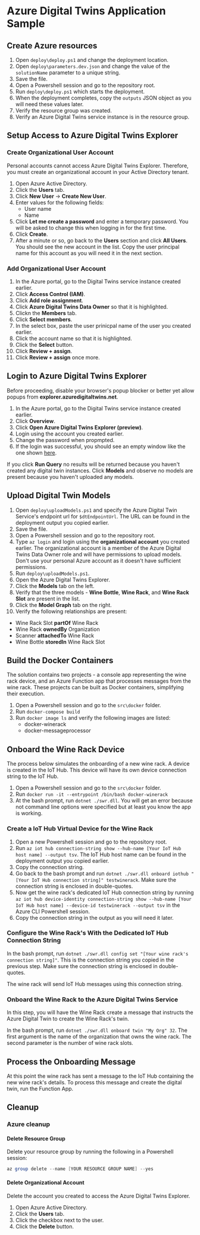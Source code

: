 # Azure Digital Twins Application Sample

## Create Azure resources

1. Open `deploy\deploy.ps1` and change the deployment location.
2. Open `deploy\parameters.dev.json` and change the value of the `solutionName` parameter to a unique string.
3. Save the file.
4. Open a Powershell session and go to the repository root.
5. Run `deploy\deploy.ps1` which starts the deployment.
6. When the deployment completes, copy the `outputs` JSON object as you will need these values later.
7. Verify the resource group was created.
8. Verify an Azure Digital Twins service instance is in the resource group.

## Setup Access to Azure Digital Twins Explorer

### Create Organizational User Account

Personal accounts cannot access Azure Digital Twins Explorer. Therefore, you must create an organizational account in your Active Directory tenant.

1. Open Azure Active Directory.
2. Click the **Users** tab.
3. Click **New User** -> **Create New User**.
4. Enter values for the following fields:
   - User name
   - Name
5. Click **Let me create a password** and enter a temporary password. You will be asked to change this when logging in for the first time.
6. Click **Create**.
7. After a minute or so, go back to the **Users** section and click **All Users**. You should see the new account in the list. Copy the user principal name for this account as you will need it in the next section.

### Add Organizational User Account

1. In the Azure portal, go to the Digital Twins service instance created earlier.
2. Click **Access Control (IAM)**.
3. Click **Add role assignment**.
4. Click **Azure Digital Twins Data Owner** so that it is highlighted.
5. Clickn the **Members** tab.
6. Click **Select members**.
7. In the select box, paste the user prinicpal name of the user you created earlier.
8. Click the account name so that it is highlighted.
9. Click the **Select** button.
10. Click **Review + assign**.
11. Click **Review + assign** once more.

## Login to Azure Digital Twins Explorer

Before proceeding, disable your browser's popup blocker or better yet allow popups from **explorer.azuredigitaltwins.net**.

1. In the Azure portal, go to the Digital Twins service instance created earlier.
2. Click **Overview**.
3. Click **Open Azure Digital Twins Explorer (preview)**.
4. Login using the account you created earlier.
5. Change the password when propmpted.
6. If the login was successful, you should see an empty window like the one shown [here](https://learn.microsoft.com/en-us/azure/digital-twins/concepts-azure-digital-twins-explorer).

If you click **Run Query** no results will be returned because you haven't created any digital twin instances. Click **Models** and observe no models are present because you haven't uploaded any models.

## Upload Digital Twin Models

1. Open `deploy\uploadModels.ps1` and specify the Azure Digital Twin Service's endpoint url for `$dtEndpointUrl`. The URL can be found in the deployment output you copied earlier.
2. Save the file.
3. Open a Powershell session and go to the repository root.
4. Type `az login` and login using the **organizational account** you created earlier. The organizational account is a member of the Azure Digital Twins Data Owner role and will have permissions to upload models. Don't use your personal Azure account as it doesn't have sufficient permissions.
5. Run `deploy\uploadModels.ps1`.
6. Open the Azure Digital Twins Explorer.
7. Click the **Models** tab on the left.
8. Verify that the three models - **Wine Bottle**, **Wine Rack**, and **Wine Rack Slot** are present in the list.
9. Click the **Model Graph** tab on the right.
10. Verify the following relationships are present:

- Wine Rack Slot **partOf** Wine Rack
- Wine Rack **ownedBy** Organization
- Scanner **attachedTo** Wine Rack
- Wine Bottle **storedIn** Wine Rack Slot

## Build the Docker Containers

The solution contains two projects - a console app representing the wine rack device, and an Azure Function app that processes messages from the wine rack. These projects can be built as Docker containers, simplifying their execution.

1. Open a Powershell session and go to the `src\docker` folder.
2. Run `docker-compose build`
3. Run `docker image ls` and verify the following images are listed:
   - docker-winerack
   - docker-messageprocessor

## Onboard the Wine Rack Device

The process below simulates the onboarding of a new wine rack. A device is created in the IoT Hub. This device will have its own device connection string to the IoT Hub.

1. Open a Powershell session and go to the `src\docker` folder.
2. Run `docker run -it --entrypoint /bin/bash docker-winerack`
3. At the bash prompt, run `dotnet ./swr.dll`. You will get an error because not command line options were specified but at least you know the app is working.

### Create a IoT Hub Virtual Device for the Wine Rack

1. Open a new Powershell session and go to the repository root.
2. Run `az iot hub connection-string show --hub-name [Your IoT Hub host name] --output tsv`. The IoT Hub host name can be found in the deployment output you copied earlier.
3. Copy the connection string.
4. Go back to the bash prompt and run `dotnet ./swr.dll onboard iothub "[Your IoT Hub connection string]" testwinerack`. Make sure the connection string is enclosed in double-quotes.
5. Now get the wine rack's dedicated IoT Hub connection string by running `az iot hub device-identity connection-string show --hub-name [Your IoT Hub host name] --device-id testwinerack --output tsv` in the Azure CLI Powershell session.
6. Copy the connection string in the output as you will need it later.

### Configure the Wine Rack's With the Dedicated IoT Hub Connection String

In the bash prompt, run `dotnet ./swr.dll config set "[Your wine rack's connection string]"`. This is the connection string you copied in the previous step. Make sure the connection string is enclosed in double-quotes.

The wine rack will send IoT Hub messages using this connection string.

### Onboard the Wine Rack to the Azure Digital Twins Service

In this step, you will have the Wine Rack create a message that instructs the Azure Digital Twin to create the Wine Rack's twin.

In the bash prompt, run `dotnet ./swr.dll onboard twin "My Org" 32`. The first argument is the name of the organization that owns the wine rack. The second parameter is the number of wine rack slots.

## Process the Onboarding Message

At this point the wine rack has sent a message to the IoT Hub containing the new wine rack's details. To process this message and create the digital twin, run the Function App.

## Cleanup

### Azure cleanup

#### Delete Resource Group

Delete your resource group by running the following in a Powershell session:

```powershell
az group delete --name [YOUR RESOURCE GROUP NAME] --yes
```

#### Delete Organizational Account

Delete the account you created to access the Azure Digital Twins Explorer.

1. Open Azure Active Directory.
2. Click the **Users** tab.
3. Click the checkbox next to the user.
4. Click the **Delete** button.
